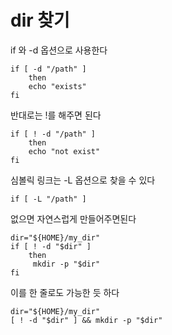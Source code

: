 # dir 찾기

if 와 -d 옵션으로 사용한다 

```shell
if [ -d "/path" ]
    then
    echo "exists"
fi
```

반대로는 !를 해주면 된다
```shell
if [ ! -d "/path" ]
    then
    echo "not exist"
fi
```

심볼릭 링크는 -L 옵션으로 찾을 수 있다
```shell
if [ -L "/path" ]
```

없으면 자연스럽게 만들어주면된다

```shell
dir="${HOME}/my_dir"
if [ ! -d "$dir" ]
    then
     mkdir -p "$dir"
fi
```

이를 한 줄로도 가능한 듯 하다
```shell
dir="${HOME}/my_dir"
[ ! -d "$dir" ] && mkdir -p "$dir"
```

